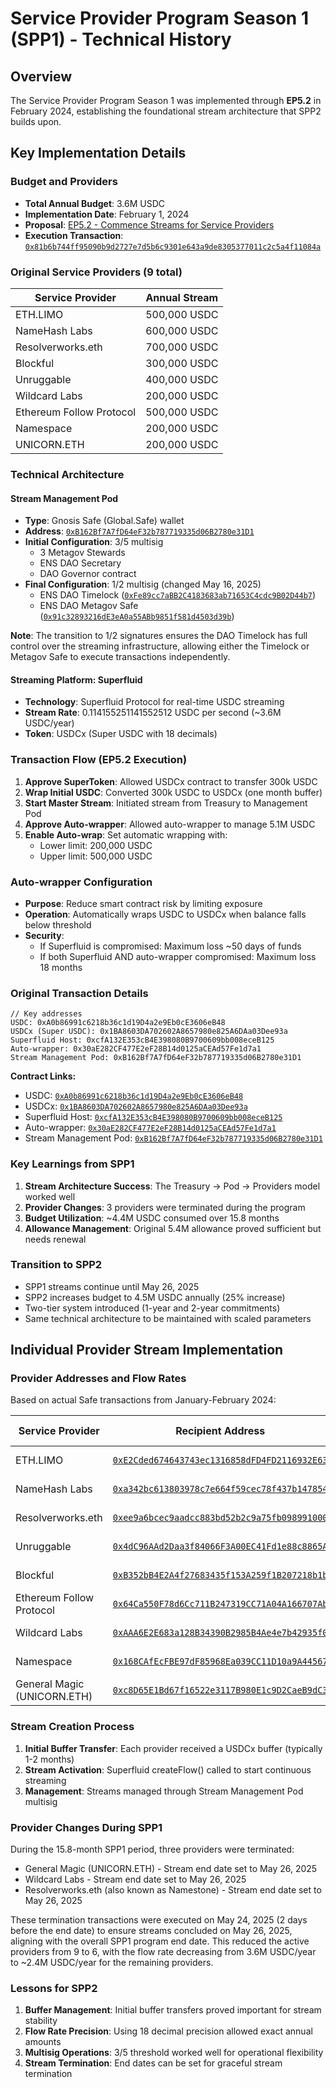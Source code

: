# Service Provider Program Season 1 (SPP1) - Technical History

## Overview

The Service Provider Program Season 1 was implemented through **EP5.2** in February 2024, establishing the foundational stream architecture that SPP2 builds upon.

## Key Implementation Details

### Budget and Providers

- **Total Annual Budget**: 3.6M USDC
- **Implementation Date**: February 1, 2024
- **Proposal**: [EP5.2 - Commence Streams for Service Providers](https://docs.ens.domains/dao/proposals/5.2)
- **Execution Transaction**: [`0x81b6b744ff95090b9d2727e7d5b6c9301e643a9de8305377011c2c5a4f11084a`](https://etherscan.io/tx/0x81b6b744ff95090b9d2727e7d5b6c9301e643a9de8305377011c2c5a4f11084a)

### Original Service Providers (9 total)

| Service Provider         | Annual Stream |
| ------------------------ | ------------- |
| ETH.LIMO                 | 500,000 USDC  |
| NameHash Labs            | 600,000 USDC  |
| Resolverworks.eth        | 700,000 USDC  |
| Blockful                 | 300,000 USDC  |
| Unruggable               | 400,000 USDC  |
| Wildcard Labs            | 200,000 USDC  |
| Ethereum Follow Protocol | 500,000 USDC  |
| Namespace                | 200,000 USDC  |
| UNICORN.ETH              | 200,000 USDC  |

### Technical Architecture

#### Stream Management Pod

- **Type**: Gnosis Safe (Global.Safe) wallet
- **Address**: [`0xB162Bf7A7fD64eF32b787719335d06B2780e31D1`](https://etherscan.io/address/0xB162Bf7A7fD64eF32b787719335d06B2780e31D1)
- **Initial Configuration**: 3/5 multisig
  - 3 Metagov Stewards
  - ENS DAO Secretary
  - DAO Governor contract
- **Final Configuration**: 1/2 multisig (changed May 16, 2025)
  - ENS DAO Timelock ([`0xFe89cc7aBB2C4183683ab71653C4cdc9B02D44b7`](https://etherscan.io/address/0xFe89cc7aBB2C4183683ab71653C4cdc9B02D44b7))
  - ENS DAO Metagov Safe ([`0x91c32893216dE3eA0a55ABb9851f581d4503d39b`](https://etherscan.io/address/0x91c32893216dE3eA0a55ABb9851f581d4503d39b))

**Note**: The transition to 1/2 signatures ensures the DAO Timelock has full control over the streaming infrastructure, allowing either the Timelock or Metagov Safe to execute transactions independently.

#### Streaming Platform: Superfluid

- **Technology**: Superfluid Protocol for real-time USDC streaming
- **Stream Rate**: 0.114155251141552512 USDC per second (~3.6M USDC/year)
- **Token**: USDCx (Super USDC with 18 decimals)

### Transaction Flow (EP5.2 Execution)

1. **Approve SuperToken**: Allowed USDCx contract to transfer 300k USDC
2. **Wrap Initial USDC**: Converted 300k USDC to USDCx (one month buffer)
3. **Start Master Stream**: Initiated stream from Treasury to Management Pod
4. **Approve Auto-wrapper**: Allowed auto-wrapper to manage 5.1M USDC
5. **Enable Auto-wrap**: Set automatic wrapping with:
   - Lower limit: 200,000 USDC
   - Upper limit: 500,000 USDC

### Auto-wrapper Configuration

- **Purpose**: Reduce smart contract risk by limiting exposure
- **Operation**: Automatically wraps USDC to USDCx when balance falls below threshold
- **Security**:
  - If Superfluid is compromised: Maximum loss ~50 days of funds
  - If both Superfluid AND auto-wrapper compromised: Maximum loss 18 months

### Original Transaction Details

```solidity
// Key addresses
USDC: 0xA0b86991c6218b36c1d19D4a2e9Eb0cE3606eB48
USDCx (Super USDC): 0x1BA8603DA702602A8657980e825A6DAa03Dee93a
Superfluid Host: 0xcfA132E353cB4E398080B9700609bb008eceB125
Auto-wrapper: 0x30aE282CF477E2eF28B14d0125aCEAd57Fe1d7a1
Stream Management Pod: 0xB162Bf7A7fD64eF32b787719335d06B2780e31D1
```

**Contract Links:**

- USDC: [`0xA0b86991c6218b36c1d19D4a2e9Eb0cE3606eB48`](https://etherscan.io/address/0xA0b86991c6218b36c1d19D4a2e9Eb0cE3606eB48)
- USDCx: [`0x1BA8603DA702602A8657980e825A6DAa03Dee93a`](https://etherscan.io/address/0x1BA8603DA702602A8657980e825A6DAa03Dee93a)
- Superfluid Host: [`0xcfA132E353cB4E398080B9700609bb008eceB125`](https://etherscan.io/address/0xcfA132E353cB4E398080B9700609bb008eceB125)
- Auto-wrapper: [`0x30aE282CF477E2eF28B14d0125aCEAd57Fe1d7a1`](https://etherscan.io/address/0x30aE282CF477E2eF28B14d0125aCEAd57Fe1d7a1)
- Stream Management Pod: [`0xB162Bf7A7fD64eF32b787719335d06B2780e31D1`](https://etherscan.io/address/0xB162Bf7A7fD64eF32b787719335d06B2780e31D1)

### Key Learnings from SPP1

1. **Stream Architecture Success**: The Treasury → Pod → Providers model worked well
2. **Provider Changes**: 3 providers were terminated during the program
3. **Budget Utilization**: ~4.4M USDC consumed over 15.8 months
4. **Allowance Management**: Original 5.4M allowance proved sufficient but needs renewal

### Transition to SPP2

- SPP1 streams continue until May 26, 2025
- SPP2 increases budget to 4.5M USDC annually (25% increase)
- Two-tier system introduced (1-year and 2-year commitments)
- Same technical architecture to be maintained with scaled parameters

## Individual Provider Stream Implementation

### Provider Addresses and Flow Rates

Based on actual Safe transactions from January-February 2024:

| Service Provider            | Recipient Address                                                                                                       | Flow Rate (per second) | Annual Amount | Stream Creation Tx                                                                                                                                                 |
| --------------------------- | ----------------------------------------------------------------------------------------------------------------------- | ---------------------- | ------------- | ------------------------------------------------------------------------------------------------------------------------------------------------------------------ |
| ETH.LIMO                    | [`0xE2Cded674643743ec1316858dFD4FD2116932E63`](https://etherscan.io/address/0xE2Cded674643743ec1316858dFD4FD2116932E63) | 15854895991882293      | ~500,000 USDC | [`0x4d81836c575bd9821ea18731dde098933c7c6eefb4735c119a29d2f85c712b50`](https://etherscan.io/tx/0x4d81836c575bd9821ea18731dde098933c7c6eefb4735c119a29d2f85c712b50) |
| NameHash Labs               | [`0xa342bc613803978c7e664f59cec78f437b147854`](https://etherscan.io/address/0xa342bc613803978c7e664f59cec78f437b147854) | 19025875190258751      | ~600,000 USDC | [`0x59a0046426ab50c4af51fb4c78fe3bd2574fdf5546617b2d1f05977e85328101`](https://etherscan.io/tx/0x59a0046426ab50c4af51fb4c78fe3bd2574fdf5546617b2d1f05977e85328101) |
| Resolverworks.eth           | [`0xee9a6bcec9aadcc883bd52b2c9a75fb098991000`](https://etherscan.io/address/0xee9a6bcec9aadcc883bd52b2c9a75fb098991000) | 22196854388635210      | ~700,000 USDC | [`0xcd5373eabc67c1c7360635ae99f7097cc428e8e2e55f600f2eaeb996a4548195`](https://etherscan.io/tx/0xcd5373eabc67c1c7360635ae99f7097cc428e8e2e55f600f2eaeb996a4548195) |
| Unruggable                  | [`0x4dC96AAd2Daa3f84066F3A00EC41Fd1e88c8865A`](https://etherscan.io/address/0x4dC96AAd2Daa3f84066F3A00EC41Fd1e88c8865A) | 19025875190258751      | ~600,000 USDC | [`0x0f2c19b4fe105ce087c8b4a161e8ab8ed56cc308cb51f28cfb3246c6c48866ff`](https://etherscan.io/tx/0x0f2c19b4fe105ce087c8b4a161e8ab8ed56cc308cb51f28cfb3246c6c48866ff) |
| Blockful                    | [`0xB352bB4E2A4f27683435f153A259f1B207218b1b`](https://etherscan.io/address/0xB352bB4E2A4f27683435f153A259f1B207218b1b) | 9512937595129375       | ~300,000 USDC | [`0x6fe6cd59991b33f2a102c3a9f68b42d897dd7237cb85fffe138daf9aaae509c1`](https://etherscan.io/tx/0x6fe6cd59991b33f2a102c3a9f68b42d897dd7237cb85fffe138daf9aaae509c1) |
| Ethereum Follow Protocol    | [`0x64Ca550F78d6Cc711B247319CC71A04A166707Ab`](https://etherscan.io/address/0x64Ca550F78d6Cc711B247319CC71A04A166707Ab) | 15854895991882293      | ~500,000 USDC | [`0x8715925ddcf0f23bc105b620fa016b9cb60a83c78a92278092c12149fbd5806b`](https://etherscan.io/tx/0x8715925ddcf0f23bc105b620fa016b9cb60a83c78a92278092c12149fbd5806b) |
| Wildcard Labs               | [`0xAAA6E2E683a128B34390B2985B4Ae4e7b42935f0`](https://etherscan.io/address/0xAAA6E2E683a128B34390B2985B4Ae4e7b42935f0) | 6341958396752917       | ~200,000 USDC | [`0x140a6d2eb1544ad5c54ee99df89b02a97329eed4b7dcdb808d5e9b7252a92923`](https://etherscan.io/tx/0x140a6d2eb1544ad5c54ee99df89b02a97329eed4b7dcdb808d5e9b7252a92923) |
| Namespace                   | [`0x168CAfEcFBE97dF85968Ea039CC11D10a9A44567`](https://etherscan.io/address/0x168CAfEcFBE97dF85968Ea039CC11D10a9A44567) | 6341958396752917       | ~200,000 USDC | [`0x9cf360ccdfadeebe50e55c8659a98c153893d4b8b9c343e2e75ae3285818e5df`](https://etherscan.io/tx/0x9cf360ccdfadeebe50e55c8659a98c153893d4b8b9c343e2e75ae3285818e5df) |
| General Magic (UNICORN.ETH) | [`0xc8D65E1Bd67f16522e3117B980E1c9D2CaeB9dC3`](https://etherscan.io/address/0xc8D65E1Bd67f16522e3117B980E1c9D2CaeB9dC3) | 6341958396752917       | ~200,000 USDC | [`0xc2511e6e2d840847842be70c3403b7437a54bd3a6b6578ff60302df78de5816e`](https://etherscan.io/tx/0xc2511e6e2d840847842be70c3403b7437a54bd3a6b6578ff60302df78de5816e) |

### Stream Creation Process

1. **Initial Buffer Transfer**: Each provider received a USDCx buffer (typically 1-2 months)
2. **Stream Activation**: Superfluid createFlow() called to start continuous streaming
3. **Management**: Streams managed through Stream Management Pod multisig

### Provider Changes During SPP1

During the 15.8-month SPP1 period, three providers were terminated:

- General Magic (UNICORN.ETH) - Stream end date set to May 26, 2025
- Wildcard Labs - Stream end date set to May 26, 2025
- Resolverworks.eth (also known as Namestone) - Stream end date set to May 26, 2025

These termination transactions were executed on May 24, 2025 (2 days before the end date) to ensure streams concluded on May 26, 2025, aligning with the overall SPP1 program end date. This reduced the active providers from 9 to 6, with the flow rate decreasing from 3.6M USDC/year to ~2.4M USDC/year for the remaining providers.

### Lessons for SPP2

1. **Buffer Management**: Initial buffer transfers proved important for stream stability
2. **Flow Rate Precision**: Using 18 decimal precision allowed exact annual amounts
3. **Multisig Operations**: 3/5 threshold worked well for operational flexibility
4. **Stream Termination**: End dates can be set for graceful stream termination
